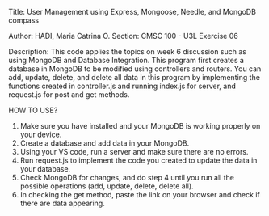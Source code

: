 Title: User Management using Express, Mongoose, Needle, and MongoDB compass

Author: HADI, Maria Catrina O.
Section: CMSC 100 - U3L
Exercise 06


Description: This code applies the topics on week 6 discussion such as using MongoDB and Database Integration. This program first creates a database in MongoDB to be
modified using controllers and routers. You can add, update, delete, and delete all data in this program by implementing the functions created in controller.js
and running index.js for server, and request.js for post and get methods.


HOW TO USE?
1. Make sure you have installed and your MongoDB is working properly on your device.
2. Create a database and add data in your MongoDB.
3. Using your VS code, run a server and make sure there are no errors.
4. Run request.js to implement the code you created to update the data in your database.
5. Check MongoDB for changes, and do step 4 until you run all the possible operations (add, update, delete, delete all).
6. In checking the get method, paste the link on your browser and check if there are data appearing.